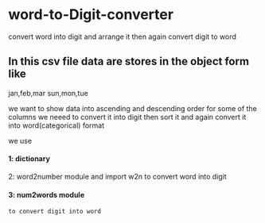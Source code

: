 # word-to-Digit-converter
convert word into digit and arrange it then again convert digit to word

## In this csv file data are stores in the object form like
jan,feb,mar
sun,mon,tue

we want to show data into ascending and descending order for some of the columns
we neeed to convert it into digit then sort it and again convert it into word(categorical) format

we use
#### 1: dictionary
2: word2number module
   and import w2n
        to convert word into digit
#### 3: num2words module
    to convert digit into word





